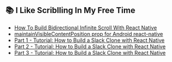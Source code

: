 <!---
## 📉 Stats

[![Vishal's github stats](https://github-readme-stats.vercel.app/api?username=vishalnarkhede)](https://github.com/vishalnarkhede/github-readme-stats)
--->

## 📚 I Like Scriblling In My Free Time

- [How To Build Bidirectional Infinite Scroll With React Native](https://getstream.io/blog/react-native-how-to-build-bidirectional-infinite-scroll/)
- [maintainVisibleContentPosition prop for Android react-native](https://dev.to/vishalnarkhede/maintainvisiblecontentposition-prop-for-android-react-native-3olf)
- [Part 1 - Tutorial: How to Build a Slack Clone with React Native](https://dev.to/vishalnarkhede/tutorial-how-to-build-a-slack-clone-with-react-native-part-1-37kn)
- [Part 2 - Tutorial: How to Build a Slack Clone with React Native](https://dev.to/vishalnarkhede/how-to-build-slack-clone-with-react-native-part-2-g5)
- [Part 3 - Tutorial: How to Build a Slack Clone with React Native](https://dev.to/vishalnarkhede/tutorial-how-to-build-a-slack-clone-with-react-native-part-3-554m)

